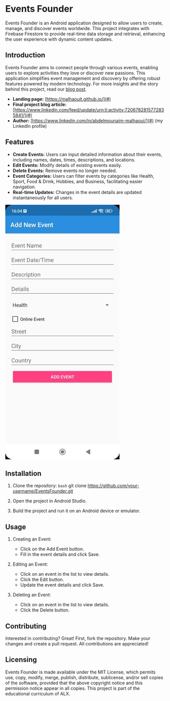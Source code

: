 # Events Founder

Events Founder is an Android application designed to allow users to create, manage, and discover events worldwide. This project integrates with Firebase Firestore to provide real-time data storage and retrieval, enhancing the user experience with dynamic content updates.

## Introduction

Events Founder aims to connect people through various events, enabling users to explore activities they love or discover new passions. This application simplifies event management and discovery by offering robust features powered by modern technology. For more insights and the story behind this project, read our [blog post](#).

- **Landing page:** [https://malhaouit.github.io/](#)
- **Final project blog article:** [https://www.linkedin.com/feed/update/urn:li:activity:7206782815772835841/](#)
- **Author:** [https://www.linkedin.com/in/abdelmounaim-malhaoui/](#) (my LinkedIn profile)

## Features

- **Create Events:** Users can input detailed information about their events, including names, dates, times, descriptions, and locations.
- **Edit Events:** Modify details of existing events easily.
- **Delete Events:** Remove events no longer needed.
- **Event Categories:** Users can filter events by categories like Health, Sport, Food & Drink, Hobbies, and Business, facilitating easier navigation.
- **Real-time Updates:** Changes in the event details are updated instantaneously for all users.

![Screenshot of Events Founder](screenshots/event-creation.jpg)

## Installation

1. Clone the repository:
   ```bash```
   git clone https://github.com/your-username/EventsFounder.git

2. Open the project in Android Studio.

3. Build the project and run it on an Android device or emulator.  

## Usage  

1. Creating an Event:

	- Click on the Add Event button.  
	- Fill in the event details and click Save.

2. Editing an Event:

	- Click on an event in the list to view details.  
	- Click the Edit button.  
	- Update the event details and click Save.   

3. Deleting an Event:

	- Click on an event in the list to view details.  
	- Click the Delete button.

## Contributing

Interested in contributing? Great! First, fork the repository. Make your changes and create a pull request. All contributions are appreciated!  

## Licensing

Events Founder is made available under the MIT License, which permits use, copy, modify, merge, publish, distribute, sublicense, and/or sell copies of the software, provided that the above copyright notice and this permission notice appear in all copies. This project is part of the educational curriculum of ALX.
